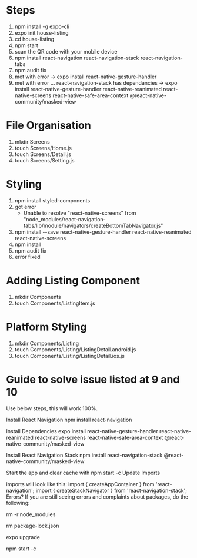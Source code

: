 # Steps
1.  npm install -g expo-cli
2.  expo init house-listing
3.  cd house-listing
4.  npm start
5.  scan the QR code with your mobile device
6.  npm install react-navigation react-navigation-stack react-navigation-tabs
7.  npm audit fix
9.  met with error
    -> expo install react-native-gesture-handler
10. met with error ... react-navigation-stack has dependancies
    -> expo install react-native-gesture-handler react-native-reanimated react-native-screens react-native-safe-area-context @react-native-community/masked-view

# File Organisation
1.  mkdir Screens
2.  touch Screens/Home.js
3.  touch Screens/Detail.js
4.  touch Screens/Setting.js

# Styling
1.  npm install styled-components
2.  got error
    - Unable to resolve "react-native-screens" from "node_modules/react-navigation-tabs/lib/module/navigators/createBottomTabNavigator.js"
3.  npm install --save react-native-gesture-handler react-native-reanimated react-native-screens
4.  npm install
5.  npm audit fix
6.  error fixed

# Adding Listing Component
1.  mkdir Components
2.  touch Components/ListingItem.js

# Platform Styling
1.  mkdir Components/Listing
2.  touch Components/Listing/ListingDetail.android.js
3.  touch Components/Listing/ListingDetail.ios.js



# Guide to solve issue listed at 9 and 10
Use below steps, this will work 100%.

Install React Navigation
npm install react-navigation

Install Dependencies
expo install react-native-gesture-handler react-native-reanimated react-native-screens react-native-safe-area-context @react-native-community/masked-view

Install React Navigation Stack
npm install react-navigation-stack @react-native-community/masked-view

Start the app and clear cache with npm start -c
Update Imports

imports  will  look like this:
import { createAppContainer } from 'react-navigation';
import { createStackNavigator } from 'react-navigation-stack';
Errors? If you are still seeing errors and complaints about packages, do the following:

rm -r node_modules

rm package-lock.json

expo upgrade

npm start -c